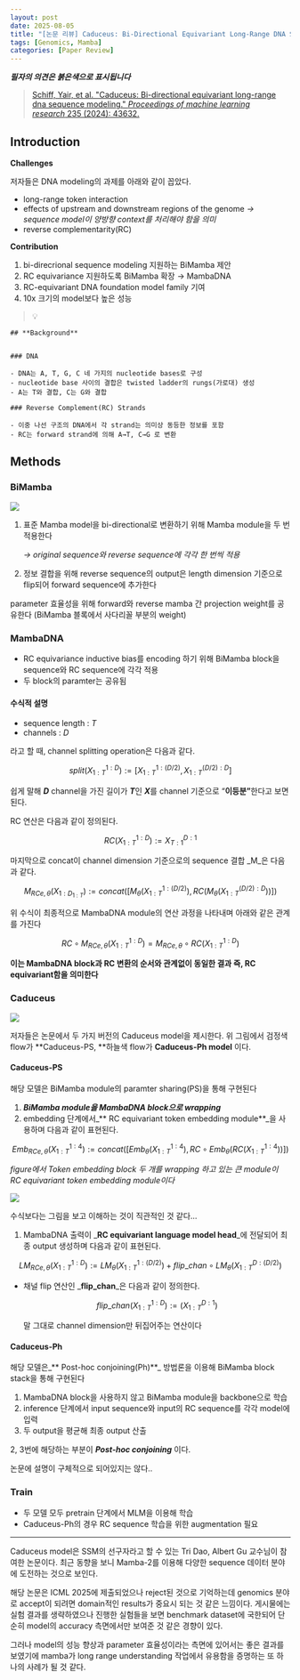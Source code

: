 ```yaml
---
layout: post
date: 2025-08-05
title: "[논문 리뷰] Caduceus: Bi-Directional Equivariant Long-Range DNA Sequence Modeling"
tags: [Genomics, Mamba]
categories: [Paper Review]
---
```


<span class="notion-red">_**필자의 의견은 붉은색으로 표시됩니다**_</span>


> [Schiff, Yair, et al. "Caduceus: Bi-directional equivariant long-range dna sequence modeling." ](https://pmc.ncbi.nlm.nih.gov/articles/PMC12189541/)[_Proceedings of machine learning research_](https://pmc.ncbi.nlm.nih.gov/articles/PMC12189541/)[ 235 (2024): 43632.](https://pmc.ncbi.nlm.nih.gov/articles/PMC12189541/)



## Introduction


**Challenges**


저자들은 DNA modeling의 과제를 아래와 같이 꼽았다.

- long-range token interaction
- effects of upstream and downstream regions of the genome 
_→ sequence model이 양방향 context를 처리해야 함을 의미_
- reverse complementarity(RC)

**Contribution**

1. bi-direcrional sequence modeling 지원하는 BiMamba 제안
1. RC equivariance 지원하도록 BiMamba 확장 → MambaDNA
1. RC-equivariant DNA foundation model family 기여
1. 10x 크기의 model보다 높은 성능

> 💡 


	## **Background**


	### DNA

	- DNA는 A, T, G, C 네 가지의 nucleotide bases로 구성
	- nucleotide base 사이의 결합은 twisted ladder의 rungs(가로대) 생성
	- A는 T와 결합, C는 G와 결합

	### Reverse Complement(RC) Strands

	- 이중 나선 구조의 DNA에서 각 strand는 의미상 동등한 정보를 포함
	- RC는 forward strand에 의해 A→T, C→G 로 변환


## Methods



### BiMamba


![](https://prod-files-secure.s3.us-west-2.amazonaws.com/542b861c-36a8-4051-84e5-8804b6728dba/2c247d59-7815-4980-99f0-8f0d21f445a7/image.png?X-Amz-Algorithm=AWS4-HMAC-SHA256&X-Amz-Content-Sha256=UNSIGNED-PAYLOAD&X-Amz-Credential=ASIAZI2LB466RAL5H24K%2F20250919%2Fus-west-2%2Fs3%2Faws4_request&X-Amz-Date=20250919T100136Z&X-Amz-Expires=3600&X-Amz-Security-Token=IQoJb3JpZ2luX2VjEFUaCXVzLXdlc3QtMiJHMEUCIFAamc9GBQI3f40T1dF3opB37sI2pwCqxoz%2FUb5iTM1NAiEAoywaL%2B1EYHXiPBT821U48TLZYeSXPKCg4IWW6dE%2B%2FBgqiAQIzv%2F%2F%2F%2F%2F%2F%2F%2F%2F%2FARAAGgw2Mzc0MjMxODM4MDUiDKZWc2SRbaJKWY8%2BiircA382HiVkFteJx5cpPDGCJjmtjnWoLkKsmLYj8%2BWXHCBFustRWQXMk0y%2FBZFaLGd5Kurcwe1XXEi6rbFkAUzvlBcxM7Yb2AE5G7yFsAGGqTf%2BISiwRv%2F8u4tccVI1Q2V4lEQ7CgAyBh88MOsGjsssRFULLTP9wtee0hcamc9rBkY1GyVJhis7IKHZOPQfw6mnHa%2FoKv8f8yymjRohhaYe18y0arDfDeE2A38FCiKYNqxDx46CE7dhjTjk2KHqUw74MxR%2BxSig0s6InYnG62nk66hkRbRkV8Bq2An29Zlr%2BO1GtxUpHtNAT1uK72J96EE46%2Bd%2FHYzWrkT10gVrsrdGsYsobbh1yPBUXTzmyLMD%2FCUtoRaW4cOO2PQ71NJz3lv9heJnlCamSuTgx0u4%2BH5f7ZeDgHYEMHCHpVozfsX7oAzKYLanHD6jYGLbMf3nii1HaaRAQ%2Fscq0NsnaENM8dvk8NACnuEWAtSNKnV7LeSMuIaeb6mC3My5syz4Z9%2FjPze1T0o7u21Dg6IBER7kOmTB8eIhOWXYsJ%2Friyn7cbikIwRoG74ZvaqAuQYMy86QiPc1VsuGwI6VBbQakNjhQbCYjV1CubiHeqxALbZY8iY%2Bt8H2F%2F18RaTREYpmgTUMOi3s8YGOqUB21etAwCi7YT4bhU%2FSgVWSXCaM9ORsDEcTlHz4pcwb4beGNyJlj92NSleGC%2B87F%2FQX%2BpqssyIYQvxjMBID%2F%2BnNSLHaf30JfrCgGH%2BiZK1%2F%2FK4S3Wk9HtLZezbMxmqBPngyV72W894YGj%2BX7rQ5a2QpoLdsMLzk8NOArBF6w%2FqndTc6ADTOKKGDMonB3Awa0eGDw3YrGJFS36Gv30555oPq34NuEIF&X-Amz-Signature=c2aea7bbcb245d3b971a36906d833e1d1a908873bc37179661d42f84349b89c7&X-Amz-SignedHeaders=host&x-amz-checksum-mode=ENABLED&x-id=GetObject)

1. 표준 Mamba model을 bi-directional로 변환하기 위해 Mamba module을 두 번 적용한다

	_→ original sequence와 reverse sequence에 각각 한 번씩 적용_

1. 정보 결합을 위해 reverse sequence의 output은 length dimension 기준으로 flip되어 forward sequence에 추가한다

parameter 효율성을 위해 forward와 reverse mamba 간 projection weight를 공유한다 (BiMamba 블록에서 사다리꼴 부분의 weight)



### MambaDNA

- RC equivariance inductive bias를 encoding 하기 위해 BiMamba block을 sequence와 RC sequence에 각각 적용
- 두 block의 paramter는 공유됨


#### 수식적 설명

- sequence length : _T_
- channels : _D_

라고 할 때,  channel splitting operation은 다음과 같다.


$$
split(X^{1:D}_{1:T}):=[X^{1:(D/2)}_{1:T},X^{(D/2):D}_{1:T}]
$$


<span class="notion-red">쉽게 말해 </span><span class="notion-red">_**D**_</span><span class="notion-red"> channel을 가진 길이가 </span><span class="notion-red">_**T**_</span><span class="notion-red">인 </span><span class="notion-red">_**X**_</span><span class="notion-red">를 channel 기준으로 “</span><span class="notion-red">**이등분”**</span><span class="notion-red">한다고 보면 된다.</span>


RC 연산은 다음과 같이 정의된다.


$$
RC(X^{1:D}_{1:T}):=X^{D:1}_{T:1}
$$


마지막으로 concat이 channel dimension 기준으로의 sequence 결합 _M_은 다음과 같다.


$$
M_{RCe,\theta}(X_{1:D_{1:T}}):=concat([M_{\theta}(X^{1:(D/2)}_{1:T}),RC(M_{\theta}(X^{(D/2):D}_{1:T}))])
$$


위 수식이 최종적으로 MambaDNA module의 연산 과정을 나타내며 아래와 같은 관계를 가진다


$$
RC\circ M_{RCe,\theta}(X^{1:D}_{1:T}) = M_{RCe,\theta} \circ RC(X^{1:D}_{1:T})
$$


**이는 MambaDNA block과 RC 변환의 순서와 관계없이 동일한 결과 즉, RC equivariant함을 의미한다**



### Caduceus


![](https://prod-files-secure.s3.us-west-2.amazonaws.com/542b861c-36a8-4051-84e5-8804b6728dba/f94a60d7-8145-473b-aef9-7c68d3ec604a/image.png?X-Amz-Algorithm=AWS4-HMAC-SHA256&X-Amz-Content-Sha256=UNSIGNED-PAYLOAD&X-Amz-Credential=ASIAZI2LB466RAL5H24K%2F20250919%2Fus-west-2%2Fs3%2Faws4_request&X-Amz-Date=20250919T100136Z&X-Amz-Expires=3600&X-Amz-Security-Token=IQoJb3JpZ2luX2VjEFUaCXVzLXdlc3QtMiJHMEUCIFAamc9GBQI3f40T1dF3opB37sI2pwCqxoz%2FUb5iTM1NAiEAoywaL%2B1EYHXiPBT821U48TLZYeSXPKCg4IWW6dE%2B%2FBgqiAQIzv%2F%2F%2F%2F%2F%2F%2F%2F%2F%2FARAAGgw2Mzc0MjMxODM4MDUiDKZWc2SRbaJKWY8%2BiircA382HiVkFteJx5cpPDGCJjmtjnWoLkKsmLYj8%2BWXHCBFustRWQXMk0y%2FBZFaLGd5Kurcwe1XXEi6rbFkAUzvlBcxM7Yb2AE5G7yFsAGGqTf%2BISiwRv%2F8u4tccVI1Q2V4lEQ7CgAyBh88MOsGjsssRFULLTP9wtee0hcamc9rBkY1GyVJhis7IKHZOPQfw6mnHa%2FoKv8f8yymjRohhaYe18y0arDfDeE2A38FCiKYNqxDx46CE7dhjTjk2KHqUw74MxR%2BxSig0s6InYnG62nk66hkRbRkV8Bq2An29Zlr%2BO1GtxUpHtNAT1uK72J96EE46%2Bd%2FHYzWrkT10gVrsrdGsYsobbh1yPBUXTzmyLMD%2FCUtoRaW4cOO2PQ71NJz3lv9heJnlCamSuTgx0u4%2BH5f7ZeDgHYEMHCHpVozfsX7oAzKYLanHD6jYGLbMf3nii1HaaRAQ%2Fscq0NsnaENM8dvk8NACnuEWAtSNKnV7LeSMuIaeb6mC3My5syz4Z9%2FjPze1T0o7u21Dg6IBER7kOmTB8eIhOWXYsJ%2Friyn7cbikIwRoG74ZvaqAuQYMy86QiPc1VsuGwI6VBbQakNjhQbCYjV1CubiHeqxALbZY8iY%2Bt8H2F%2F18RaTREYpmgTUMOi3s8YGOqUB21etAwCi7YT4bhU%2FSgVWSXCaM9ORsDEcTlHz4pcwb4beGNyJlj92NSleGC%2B87F%2FQX%2BpqssyIYQvxjMBID%2F%2BnNSLHaf30JfrCgGH%2BiZK1%2F%2FK4S3Wk9HtLZezbMxmqBPngyV72W894YGj%2BX7rQ5a2QpoLdsMLzk8NOArBF6w%2FqndTc6ADTOKKGDMonB3Awa0eGDw3YrGJFS36Gv30555oPq34NuEIF&X-Amz-Signature=d63f86b09d05679a40694c2793bb7e5a1d3ed0199a90d19cf42613c8b2d366eb&X-Amz-SignedHeaders=host&x-amz-checksum-mode=ENABLED&x-id=GetObject)


저자들은 논문에서 두 가지 버전의 Caduceus model을 제시한다. 위 그림에서 검정색 flow가 **Caduceus-PS, **하늘색 flow가 **Caduceus-Ph model** 이다.



#### Caduceus-PS


해당 모델은 BiMamba module의 paramter sharing(PS)을 통해 구현된다

1. _**BiMamba module을 MambaDNA block으로 wrapping**_
1. embedding 단계에서_** RC equivariant token embedding module**_을 사용하며 다음과 같이 표현된다.

$$
Emb_{RCe,\theta}(X^{1:4}_{1:T}):=concat([Emb_{\theta}(X^{1:4}_{1:T}),RC \circ Emb_{\theta}(RC(X^{1:4}_{1:T}))])
$$


_figure에서 Token embedding block 두 개를 wrapping 하고 있는 큰 module이 RC equivariant token embedding module이다_


![](https://prod-files-secure.s3.us-west-2.amazonaws.com/542b861c-36a8-4051-84e5-8804b6728dba/b175e4da-71eb-4e91-8c23-a06dabe673c9/image.png?X-Amz-Algorithm=AWS4-HMAC-SHA256&X-Amz-Content-Sha256=UNSIGNED-PAYLOAD&X-Amz-Credential=ASIAZI2LB466RAL5H24K%2F20250919%2Fus-west-2%2Fs3%2Faws4_request&X-Amz-Date=20250919T100136Z&X-Amz-Expires=3600&X-Amz-Security-Token=IQoJb3JpZ2luX2VjEFUaCXVzLXdlc3QtMiJHMEUCIFAamc9GBQI3f40T1dF3opB37sI2pwCqxoz%2FUb5iTM1NAiEAoywaL%2B1EYHXiPBT821U48TLZYeSXPKCg4IWW6dE%2B%2FBgqiAQIzv%2F%2F%2F%2F%2F%2F%2F%2F%2F%2FARAAGgw2Mzc0MjMxODM4MDUiDKZWc2SRbaJKWY8%2BiircA382HiVkFteJx5cpPDGCJjmtjnWoLkKsmLYj8%2BWXHCBFustRWQXMk0y%2FBZFaLGd5Kurcwe1XXEi6rbFkAUzvlBcxM7Yb2AE5G7yFsAGGqTf%2BISiwRv%2F8u4tccVI1Q2V4lEQ7CgAyBh88MOsGjsssRFULLTP9wtee0hcamc9rBkY1GyVJhis7IKHZOPQfw6mnHa%2FoKv8f8yymjRohhaYe18y0arDfDeE2A38FCiKYNqxDx46CE7dhjTjk2KHqUw74MxR%2BxSig0s6InYnG62nk66hkRbRkV8Bq2An29Zlr%2BO1GtxUpHtNAT1uK72J96EE46%2Bd%2FHYzWrkT10gVrsrdGsYsobbh1yPBUXTzmyLMD%2FCUtoRaW4cOO2PQ71NJz3lv9heJnlCamSuTgx0u4%2BH5f7ZeDgHYEMHCHpVozfsX7oAzKYLanHD6jYGLbMf3nii1HaaRAQ%2Fscq0NsnaENM8dvk8NACnuEWAtSNKnV7LeSMuIaeb6mC3My5syz4Z9%2FjPze1T0o7u21Dg6IBER7kOmTB8eIhOWXYsJ%2Friyn7cbikIwRoG74ZvaqAuQYMy86QiPc1VsuGwI6VBbQakNjhQbCYjV1CubiHeqxALbZY8iY%2Bt8H2F%2F18RaTREYpmgTUMOi3s8YGOqUB21etAwCi7YT4bhU%2FSgVWSXCaM9ORsDEcTlHz4pcwb4beGNyJlj92NSleGC%2B87F%2FQX%2BpqssyIYQvxjMBID%2F%2BnNSLHaf30JfrCgGH%2BiZK1%2F%2FK4S3Wk9HtLZezbMxmqBPngyV72W894YGj%2BX7rQ5a2QpoLdsMLzk8NOArBF6w%2FqndTc6ADTOKKGDMonB3Awa0eGDw3YrGJFS36Gv30555oPq34NuEIF&X-Amz-Signature=66bb5ab4ddaee603adc45d2c11cf4a41432917d85a6ef3faedb1ad15e8364377&X-Amz-SignedHeaders=host&x-amz-checksum-mode=ENABLED&x-id=GetObject)


<span class="notion-red">수식보다는 그림을 보고 이해하는 것이 직관적인 것 같다…</span>

1. MambaDNA 출력이 _**RC equivariant language model head**_에 전달되어 최종 output 생성하며 다음과 같이 표현된다.

$$
LM_{RCe,\theta}(X^{1:D}_{1:T}):= LM_{\theta}(X^{1:(D/2)}_{1:T})+flip\_chan\circ LM_{\theta}(X^{D:(D/2)}_{1:T})
$$

- 채널 flip 연산인 _**flip\_chan**_은 다음과 같이 정의한다.

	$$
	flip\_chan(X^{1:D}_{1:T}):=(X^{D:1}_{1:T})
	$$


	말 그대로 channel dimension만 뒤집어주는 연산이다



#### Caduceus-Ph


해당 모델은_** Post-hoc conjoining(Ph)**_ 방법론을 이용해 BiMamba block stack을 통해 구현된다

1. MambaDNA block을 사용하지 않고 BiMamba module을 backbone으로 학습
1. inference 단계에서 input sequence와 input의 RC sequence를 각각 model에 입력
1. 두 output을 평균해 최종 output 산출

2, 3번에 해당하는 부분이 _**Post-hoc conjoining**_ 이다.


<span class="notion-red">논문에 설명이 구체적으로 되어있지는 않다..</span>



### Train

- 두 모델 모두 pretrain 단계에서 MLM을 이용해 학습
- Caduceus-Ph의 경우 RC sequence 학습을 위한 augmentation 필요

---


<span class="notion-red">Caduceus model은 SSM의 선구자라고 할 수 있는 Tri Dao, Albert Gu 교수님이 참여한 논문이다. 최근 동향을 보니 Mamba-2를 이용해 다양한 sequence 데이터 분야에 도전하는 것으로 보인다.</span>


<span class="notion-red">해당 논문은 ICML 2025에 제출되었으나 reject된 것으로 기억하는데 genomics 분야로 accept이 되려면 domain적인 results가 중요시 되는 것 같은 느낌이다. 게시물에는 실험 결과를 생략하였으나 진행한 실험들을 보면 benchmark dataset에 국한되어 단순히 model의 accuracy 측면에서만 보여준 것 같은 경향이 있다.</span>


<span class="notion-red">그러나 model의 성능 향상과 parameter 효율성이라는 측면에 있어서는 좋은 결과를 보였기에 mamba가 long range understanding 작업에서 유용함을 증명하는 또 하나의 사례가 될 것 같다.</span>

